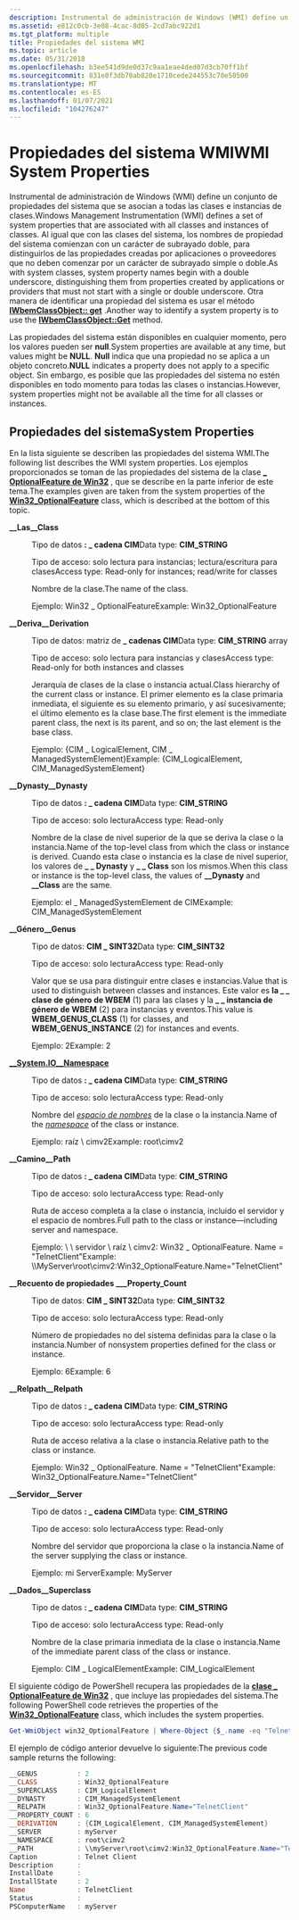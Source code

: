 ```yaml
---
description: Instrumental de administración de Windows (WMI) define un conjunto de propiedades del sistema que se asocian a todas las clases e instancias de clases.
ms.assetid: e812c0cb-3e08-4cac-8d05-2cd7abc922d1
ms.tgt_platform: multiple
title: Propiedades del sistema WMI
ms.topic: article
ms.date: 05/31/2018
ms.openlocfilehash: b3ee541d9de0d37c9aa1eae4ded07d3cb70ff1bf
ms.sourcegitcommit: 831e8f3db78ab820e1710cede244553c70e50500
ms.translationtype: MT
ms.contentlocale: es-ES
ms.lasthandoff: 01/07/2021
ms.locfileid: "104276247"
---
```

# <a name="wmi-system-properties"></a><span data-ttu-id="aaf90-103">Propiedades del sistema WMI</span><span class="sxs-lookup"><span data-stu-id="aaf90-103">WMI System Properties</span></span>

<span data-ttu-id="aaf90-104">Instrumental de administración de Windows (WMI) define un conjunto de propiedades del sistema que se asocian a todas las clases e instancias de clases.</span><span class="sxs-lookup"><span data-stu-id="aaf90-104">Windows Management Instrumentation (WMI) defines a set of system properties that are associated with all classes and instances of classes.</span></span> <span data-ttu-id="aaf90-105">Al igual que con las clases del sistema, los nombres de propiedad del sistema comienzan con un carácter de subrayado doble, para distinguirlos de las propiedades creadas por aplicaciones o proveedores que no deben comenzar por un carácter de subrayado simple o doble.</span><span class="sxs-lookup"><span data-stu-id="aaf90-105">As with system classes, system property names begin with a double underscore, distinguishing them from properties created by applications or providers that must not start with a single or double underscore.</span></span> <span data-ttu-id="aaf90-106">Otra manera de identificar una propiedad del sistema es usar el método [**IWbemClassObject:: get**](/windows/desktop/api/WbemCli/nf-wbemcli-iwbemclassobject-get) .</span><span class="sxs-lookup"><span data-stu-id="aaf90-106">Another way to identify a system property is to use the [**IWbemClassObject::Get**](/windows/desktop/api/WbemCli/nf-wbemcli-iwbemclassobject-get) method.</span></span>

<span data-ttu-id="aaf90-107">Las propiedades del sistema están disponibles en cualquier momento, pero los valores pueden ser **null**.</span><span class="sxs-lookup"><span data-stu-id="aaf90-107">System properties are available at any time, but values might be **NULL**.</span></span> <span data-ttu-id="aaf90-108">**Null** indica que una propiedad no se aplica a un objeto concreto.</span><span class="sxs-lookup"><span data-stu-id="aaf90-108">**NULL** indicates a property does not apply to a specific object.</span></span> <span data-ttu-id="aaf90-109">Sin embargo, es posible que las propiedades del sistema no estén disponibles en todo momento para todas las clases o instancias.</span><span class="sxs-lookup"><span data-stu-id="aaf90-109">However, system properties might not be available all the time for all classes or instances.</span></span>

## <a name="system-properties"></a><span data-ttu-id="aaf90-110">Propiedades del sistema</span><span class="sxs-lookup"><span data-stu-id="aaf90-110">System Properties</span></span>

<span data-ttu-id="aaf90-111">En la lista siguiente se describen las propiedades del sistema WMI.</span><span class="sxs-lookup"><span data-stu-id="aaf90-111">The following list describes the WMI system properties.</span></span> <span data-ttu-id="aaf90-112">Los ejemplos proporcionados se toman de las propiedades del sistema de la clase [**\_ OptionalFeature de Win32**](/windows/desktop/CIMWin32Prov/win32-optionalfeature) , que se describe en la parte inferior de este tema.</span><span class="sxs-lookup"><span data-stu-id="aaf90-112">The examples given are taken from the system properties of the [**Win32\_OptionalFeature**](/windows/desktop/CIMWin32Prov/win32-optionalfeature) class, which is described at the bottom of this topic.</span></span>

<dl> <dt>

<span data-ttu-id="aaf90-113"><span id="__Class"></span><span id="__class"></span><span id="__CLASS"></span>**\_\_Las**</span><span class="sxs-lookup"><span data-stu-id="aaf90-113"><span id="__Class"></span><span id="__class"></span><span id="__CLASS"></span>**\_\_Class**</span></span>
</dt> <dd>

<span data-ttu-id="aaf90-114">Tipo de datos **: \_ cadena CIM**</span><span class="sxs-lookup"><span data-stu-id="aaf90-114">Data type: **CIM\_STRING**</span></span>

<span data-ttu-id="aaf90-115">Tipo de acceso: solo lectura para instancias; lectura/escritura para clases</span><span class="sxs-lookup"><span data-stu-id="aaf90-115">Access type: Read-only for instances; read/write for classes</span></span>

<span data-ttu-id="aaf90-116">Nombre de la clase.</span><span class="sxs-lookup"><span data-stu-id="aaf90-116">The name of the class.</span></span>

<span data-ttu-id="aaf90-117">Ejemplo: Win32 \_ OptionalFeature</span><span class="sxs-lookup"><span data-stu-id="aaf90-117">Example: Win32\_OptionalFeature</span></span>

</dd> <dt>

<span data-ttu-id="aaf90-118"><span id="__Derivation"></span><span id="__derivation"></span><span id="__DERIVATION"></span>**\_\_Deriva**</span><span class="sxs-lookup"><span data-stu-id="aaf90-118"><span id="__Derivation"></span><span id="__derivation"></span><span id="__DERIVATION"></span>**\_\_Derivation**</span></span>
</dt> <dd>

<span data-ttu-id="aaf90-119">Tipo de datos: matriz de **\_ cadenas CIM**</span><span class="sxs-lookup"><span data-stu-id="aaf90-119">Data type: **CIM\_STRING** array</span></span>

<span data-ttu-id="aaf90-120">Tipo de acceso: solo lectura para instancias y clases</span><span class="sxs-lookup"><span data-stu-id="aaf90-120">Access type: Read-only for both instances and classes</span></span>

<span data-ttu-id="aaf90-121">Jerarquía de clases de la clase o instancia actual.</span><span class="sxs-lookup"><span data-stu-id="aaf90-121">Class hierarchy of the current class or instance.</span></span> <span data-ttu-id="aaf90-122">El primer elemento es la clase primaria inmediata, el siguiente es su elemento primario, y así sucesivamente; el último elemento es la clase base.</span><span class="sxs-lookup"><span data-stu-id="aaf90-122">The first element is the immediate parent class, the next is its parent, and so on; the last element is the base class.</span></span>

<span data-ttu-id="aaf90-123">Ejemplo: {CIM \_ LogicalElement, CIM \_ ManagedSystemElement}</span><span class="sxs-lookup"><span data-stu-id="aaf90-123">Example: {CIM\_LogicalElement, CIM\_ManagedSystemElement}</span></span>

</dd> <dt>

<span data-ttu-id="aaf90-124"><span id="__Dynasty"></span><span id="__dynasty"></span><span id="__DYNASTY"></span>**\_\_Dynasty**</span><span class="sxs-lookup"><span data-stu-id="aaf90-124"><span id="__Dynasty"></span><span id="__dynasty"></span><span id="__DYNASTY"></span>**\_\_Dynasty**</span></span>
</dt> <dd>

<span data-ttu-id="aaf90-125">Tipo de datos **: \_ cadena CIM**</span><span class="sxs-lookup"><span data-stu-id="aaf90-125">Data type: **CIM\_STRING**</span></span>

<span data-ttu-id="aaf90-126">Tipo de acceso: solo lectura</span><span class="sxs-lookup"><span data-stu-id="aaf90-126">Access type: Read-only</span></span>

<span data-ttu-id="aaf90-127">Nombre de la clase de nivel superior de la que se deriva la clase o la instancia.</span><span class="sxs-lookup"><span data-stu-id="aaf90-127">Name of the top-level class from which the class or instance is derived.</span></span> <span data-ttu-id="aaf90-128">Cuando esta clase o instancia es la clase de nivel superior, los valores de **\_ \_ Dynasty** y **\_ \_ Class** son los mismos.</span><span class="sxs-lookup"><span data-stu-id="aaf90-128">When this class or instance is the top-level class, the values of **\_\_Dynasty** and **\_\_Class** are the same.</span></span>

<span data-ttu-id="aaf90-129">Ejemplo: el \_ ManagedSystemElement de CIM</span><span class="sxs-lookup"><span data-stu-id="aaf90-129">Example: CIM\_ManagedSystemElement</span></span>

</dd> <dt>

<span data-ttu-id="aaf90-130"><span id="__Genus"></span><span id="__genus"></span><span id="__GENUS"></span>**\_\_Género**</span><span class="sxs-lookup"><span data-stu-id="aaf90-130"><span id="__Genus"></span><span id="__genus"></span><span id="__GENUS"></span>**\_\_Genus**</span></span>
</dt> <dd>

<span data-ttu-id="aaf90-131">Tipo de datos: **CIM \_ SINT32**</span><span class="sxs-lookup"><span data-stu-id="aaf90-131">Data type: **CIM\_SINT32**</span></span>

<span data-ttu-id="aaf90-132">Tipo de acceso: solo lectura</span><span class="sxs-lookup"><span data-stu-id="aaf90-132">Access type: Read-only</span></span>

<span data-ttu-id="aaf90-133">Valor que se usa para distinguir entre clases e instancias.</span><span class="sxs-lookup"><span data-stu-id="aaf90-133">Value that is used to distinguish between classes and instances.</span></span> <span data-ttu-id="aaf90-134">Este valor es **la \_ \_ clase de género de WBEM** (1) para las clases y la **\_ \_ instancia de género de WBEM** (2) para instancias y eventos.</span><span class="sxs-lookup"><span data-stu-id="aaf90-134">This value is **WBEM\_GENUS\_CLASS** (1) for classes, and **WBEM\_GENUS\_INSTANCE** (2) for instances and events.</span></span>

<span data-ttu-id="aaf90-135">Ejemplo: 2</span><span class="sxs-lookup"><span data-stu-id="aaf90-135">Example: 2</span></span>

</dd> <dt>

<span data-ttu-id="aaf90-136"><span id="__Namespace"></span><span id="__namespace"></span><span id="__NAMESPACE"></span>[**\_\_System.IO**](--namespace.md)</span><span class="sxs-lookup"><span data-stu-id="aaf90-136"><span id="__Namespace"></span><span id="__namespace"></span><span id="__NAMESPACE"></span>[**\_\_Namespace**](--namespace.md)</span></span>
</dt> <dd>

<span data-ttu-id="aaf90-137">Tipo de datos **: \_ cadena CIM**</span><span class="sxs-lookup"><span data-stu-id="aaf90-137">Data type: **CIM\_STRING**</span></span>

<span data-ttu-id="aaf90-138">Tipo de acceso: solo lectura</span><span class="sxs-lookup"><span data-stu-id="aaf90-138">Access type: Read-only</span></span>

<span data-ttu-id="aaf90-139">Nombre del [*espacio de nombres*](gloss-n.md) de la clase o la instancia.</span><span class="sxs-lookup"><span data-stu-id="aaf90-139">Name of the [*namespace*](gloss-n.md) of the class or instance.</span></span>

<span data-ttu-id="aaf90-140">Ejemplo: raíz \\ cimv2</span><span class="sxs-lookup"><span data-stu-id="aaf90-140">Example: root\\cimv2</span></span>

</dd> <dt>

<span data-ttu-id="aaf90-141"><span id="__Path"></span><span id="__path"></span><span id="__PATH"></span>**\_\_Camino**</span><span class="sxs-lookup"><span data-stu-id="aaf90-141"><span id="__Path"></span><span id="__path"></span><span id="__PATH"></span>**\_\_Path**</span></span>
</dt> <dd>

<span data-ttu-id="aaf90-142">Tipo de datos **: \_ cadena CIM**</span><span class="sxs-lookup"><span data-stu-id="aaf90-142">Data type: **CIM\_STRING**</span></span>

<span data-ttu-id="aaf90-143">Tipo de acceso: solo lectura</span><span class="sxs-lookup"><span data-stu-id="aaf90-143">Access type: Read-only</span></span>

<span data-ttu-id="aaf90-144">Ruta de acceso completa a la clase o instancia, incluido el servidor y el espacio de nombres.</span><span class="sxs-lookup"><span data-stu-id="aaf90-144">Full path to the class or instance—including server and namespace.</span></span>

<span data-ttu-id="aaf90-145">Ejemplo: \\ \\ servidor \\ raíz \\ cimv2: Win32 \_ OptionalFeature. Name = "TelnetClient"</span><span class="sxs-lookup"><span data-stu-id="aaf90-145">Example: \\\\MyServer\\root\\cimv2:Win32\_OptionalFeature.Name="TelnetClient"</span></span>

</dd> <dt>

<span data-ttu-id="aaf90-146"><span id="__Property_Count"></span><span id="__property_count"></span><span id="__PROPERTY_COUNT"></span>**\_\_Recuento de propiedades \_**</span><span class="sxs-lookup"><span data-stu-id="aaf90-146"><span id="__Property_Count"></span><span id="__property_count"></span><span id="__PROPERTY_COUNT"></span>**\_\_Property\_Count**</span></span>
</dt> <dd>

<span data-ttu-id="aaf90-147">Tipo de datos: **CIM \_ SINT32**</span><span class="sxs-lookup"><span data-stu-id="aaf90-147">Data type: **CIM\_SINT32**</span></span>

<span data-ttu-id="aaf90-148">Tipo de acceso: solo lectura</span><span class="sxs-lookup"><span data-stu-id="aaf90-148">Access type: Read-only</span></span>

<span data-ttu-id="aaf90-149">Número de propiedades no del sistema definidas para la clase o la instancia.</span><span class="sxs-lookup"><span data-stu-id="aaf90-149">Number of nonsystem properties defined for the class or instance.</span></span>

<span data-ttu-id="aaf90-150">Ejemplo: 6</span><span class="sxs-lookup"><span data-stu-id="aaf90-150">Example: 6</span></span>

</dd> <dt>

<span data-ttu-id="aaf90-151"><span id="__Relpath"></span><span id="__relpath"></span><span id="__RELPATH"></span>**\_\_Relpath**</span><span class="sxs-lookup"><span data-stu-id="aaf90-151"><span id="__Relpath"></span><span id="__relpath"></span><span id="__RELPATH"></span>**\_\_Relpath**</span></span>
</dt> <dd>

<span data-ttu-id="aaf90-152">Tipo de datos **: \_ cadena CIM**</span><span class="sxs-lookup"><span data-stu-id="aaf90-152">Data type: **CIM\_STRING**</span></span>

<span data-ttu-id="aaf90-153">Tipo de acceso: solo lectura</span><span class="sxs-lookup"><span data-stu-id="aaf90-153">Access type: Read-only</span></span>

<span data-ttu-id="aaf90-154">Ruta de acceso relativa a la clase o instancia.</span><span class="sxs-lookup"><span data-stu-id="aaf90-154">Relative path to the class or instance.</span></span>

<span data-ttu-id="aaf90-155">Ejemplo: Win32 \_ OptionalFeature. Name = "TelnetClient"</span><span class="sxs-lookup"><span data-stu-id="aaf90-155">Example: Win32\_OptionalFeature.Name="TelnetClient"</span></span>

</dd> <dt>

<span data-ttu-id="aaf90-156"><span id="__Server"></span><span id="__server"></span><span id="__SERVER"></span>**\_\_Servidor**</span><span class="sxs-lookup"><span data-stu-id="aaf90-156"><span id="__Server"></span><span id="__server"></span><span id="__SERVER"></span>**\_\_Server**</span></span>
</dt> <dd>

<span data-ttu-id="aaf90-157">Tipo de datos **: \_ cadena CIM**</span><span class="sxs-lookup"><span data-stu-id="aaf90-157">Data type: **CIM\_STRING**</span></span>

<span data-ttu-id="aaf90-158">Tipo de acceso: solo lectura</span><span class="sxs-lookup"><span data-stu-id="aaf90-158">Access type: Read-only</span></span>

<span data-ttu-id="aaf90-159">Nombre del servidor que proporciona la clase o la instancia.</span><span class="sxs-lookup"><span data-stu-id="aaf90-159">Name of the server supplying the class or instance.</span></span>

<span data-ttu-id="aaf90-160">Ejemplo: mi Server</span><span class="sxs-lookup"><span data-stu-id="aaf90-160">Example: MyServer</span></span>

</dd> <dt>

<span data-ttu-id="aaf90-161"><span id="__Superclass"></span><span id="__superclass"></span><span id="__SUPERCLASS"></span>**\_\_Dados**</span><span class="sxs-lookup"><span data-stu-id="aaf90-161"><span id="__Superclass"></span><span id="__superclass"></span><span id="__SUPERCLASS"></span>**\_\_Superclass**</span></span>
</dt> <dd>

<span data-ttu-id="aaf90-162">Tipo de datos **: \_ cadena CIM**</span><span class="sxs-lookup"><span data-stu-id="aaf90-162">Data type: **CIM\_STRING**</span></span>

<span data-ttu-id="aaf90-163">Tipo de acceso: solo lectura</span><span class="sxs-lookup"><span data-stu-id="aaf90-163">Access type: Read-only</span></span>

<span data-ttu-id="aaf90-164">Nombre de la clase primaria inmediata de la clase o instancia.</span><span class="sxs-lookup"><span data-stu-id="aaf90-164">Name of the immediate parent class of the class or instance.</span></span>

<span data-ttu-id="aaf90-165">Ejemplo: CIM \_ LogicalElement</span><span class="sxs-lookup"><span data-stu-id="aaf90-165">Example: CIM\_LogicalElement</span></span>

</dd> </dl>

<span data-ttu-id="aaf90-166">El siguiente código de PowerShell recupera las propiedades de la [**clase \_ OptionalFeature de Win32**](/windows/desktop/CIMWin32Prov/win32-optionalfeature) , que incluye las propiedades del sistema.</span><span class="sxs-lookup"><span data-stu-id="aaf90-166">The following PowerShell code retrieves the properties of the [**Win32\_OptionalFeature**](/windows/desktop/CIMWin32Prov/win32-optionalfeature) class, which includes the system properties.</span></span>


```PowerShell
Get-WmiObject win32_OptionalFeature | Where-Object {$_.name -eq "TelnetClient"}
```



<span data-ttu-id="aaf90-167">El ejemplo de código anterior devuelve lo siguiente:</span><span class="sxs-lookup"><span data-stu-id="aaf90-167">The previous code sample returns the following:</span></span>


```PowerShell
__GENUS          : 2
__CLASS          : Win32_OptionalFeature
__SUPERCLASS     : CIM_LogicalElement
__DYNASTY        : CIM_ManagedSystemElement
__RELPATH        : Win32_OptionalFeature.Name="TelnetClient"
__PROPERTY_COUNT : 6
__DERIVATION     : {CIM_LogicalElement, CIM_ManagedSystemElement}
__SERVER         : myServer
__NAMESPACE      : root\cimv2
__PATH           : \\myServer\root\cimv2:Win32_OptionalFeature.Name="TelnetClient"
Caption          : Telnet Client
Description      : 
InstallDate      : 
InstallState     : 2
Name             : TelnetClient
Status           : 
PSComputerName   : myServer
```



 

 
